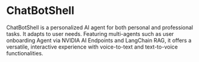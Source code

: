 # ChatBotShell
ChatBotShell is a personalized AI agent for both personal and professional tasks. It adapts to user needs. Featuring multi-agents  such as user onboarding Agent via NVIDIA AI Endpoints and LangChain RAG, it offers a versatile, interactive experience with voice-to-text and text-to-voice functionalities.
